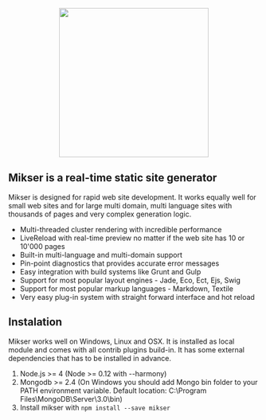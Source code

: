 <p align="center"><a href="http://mikser.io" target="_blank"><img width="300" src="http://almero.pro/mikser.svg"></a></p>

## Mikser is a real-time static site generator
Mikser is designed for rapid web site development. It works equally well for small web sites and for large multi domain, multi language sites with thousands of pages and very complex generation logic. 

- Multi-threaded cluster rendering with incredible performance
- LiveReload with real-time preview no matter if the web site has 10 or 10'000 pages
- Built-in multi-language and multi-domain support
- Pin-point diagnostics that provides accurate error messages
- Easy integration with build systems like Grunt and Gulp
- Support for most popular layout engines - Jade, Eco, Ect, Ejs, Swig
- Support for most popular markup languages - Markdown, Textile
- Very easy plug-in system with straight forward interface and hot reload

## Instalation
Mikser works well on Windows, Linux and OSX. It is installed as local module and comes with all contrib plugins build-in. It has some external dependencies that has to be installed in advance.

1. Node.js >= 4 (Node >= 0.12 with --harmony)
2. Mongodb >= 2.4 (On Windows you should add Mongo bin folder to your PATH environment variable. Default location: C:\Program Files\MongoDB\Server\3.0\bin)
3. Install mikser with `npm install --save mikser`
